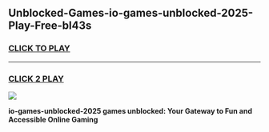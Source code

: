 
## Unblocked-Games-io-games-unblocked-2025-Play-Free-bl43s
<h3>
<a href="https://premium76.site?title=io-games-unblocked-2025&ref=19M">CLICK TO PLAY</a></h3>
<hr>

<h3>
<a href="https://premium76.site?title=io-games-unblocked-2025&ref=19M">CLICK 2 PLAY</a>
  
</h3>

<a href="https://premium76.site?title=io-games-unblocked-2025&ref=19M"><img src="https://clearcache.store/games.png"></a>


**io-games-unblocked-2025 games unblocked: Your Gateway to Fun and Accessible Online Gaming**
